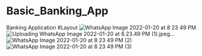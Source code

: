 # Basic_Banking_App
Banking Application
#Layout
![WhatsApp Image 2022-01-20 at 8 23 49 PM](https://user-images.githubusercontent.com/91388114/150381311-92cc0110-a4be-4b51-a9a1-8c44312168f6.jpeg)
![Uploading WhatsApp Image 2022-01-20 at 8.23.49 PM (1).jpeg…]()
![WhatsApp Image 2022-01-20 at 8 23 49 PM (2)](https://user-images.githubusercontent.com/91388114/150381783-c25f61f3-dff5-492a-b238-d696163ade8c.jpeg)
![WhatsApp Image 2022-01-20 at 8 23 49 PM (3)](https://user-images.githubusercontent.com/91388114/150381793-c83ecfa0-75e2-4f30-82e5-4ae4c5dda90e.jpeg)

